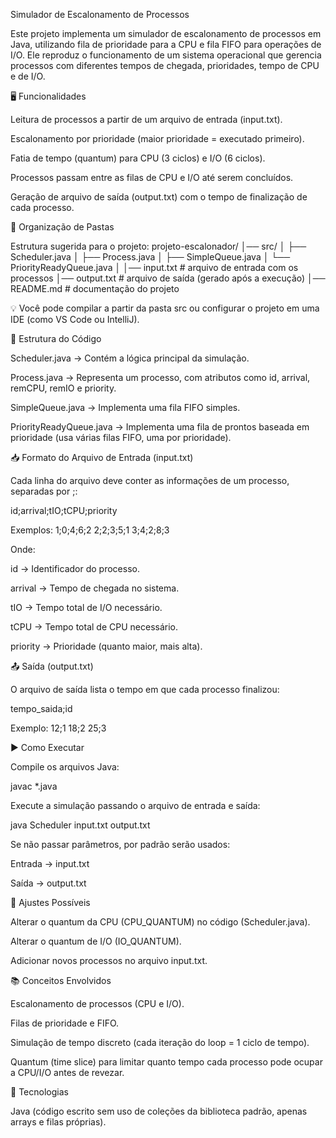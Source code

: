 Simulador de Escalonamento de Processos

Este projeto implementa um simulador de escalonamento de processos em Java, utilizando fila de prioridade para a CPU e fila FIFO para operações de I/O.
Ele reproduz o funcionamento de um sistema operacional que gerencia processos com diferentes tempos de chegada, prioridades, tempo de CPU e de I/O.

🖥️ Funcionalidades

Leitura de processos a partir de um arquivo de entrada (input.txt).

Escalonamento por prioridade (maior prioridade = executado primeiro).

Fatia de tempo (quantum) para CPU (3 ciclos) e I/O (6 ciclos).

Processos passam entre as filas de CPU e I/O até serem concluídos.

Geração de arquivo de saída (output.txt) com o tempo de finalização de cada processo.

📂 Organização de Pastas

Estrutura sugerida para o projeto:
projeto-escalonador/
│── src/
│   ├── Scheduler.java
│   ├── Process.java
│   ├── SimpleQueue.java
│   └── PriorityReadyQueue.java
│
│── input.txt   # arquivo de entrada com os processos
│── output.txt  # arquivo de saída (gerado após a execução)
│── README.md   # documentação do projeto

💡 Você pode compilar a partir da pasta src ou configurar o projeto em uma IDE (como VS Code ou IntelliJ).

📂 Estrutura do Código

Scheduler.java → Contém a lógica principal da simulação.

Process.java → Representa um processo, com atributos como id, arrival, remCPU, remIO e priority.

SimpleQueue.java → Implementa uma fila FIFO simples.

PriorityReadyQueue.java → Implementa uma fila de prontos baseada em prioridade (usa várias filas FIFO, uma por prioridade).

📥 Formato do Arquivo de Entrada (input.txt)

Cada linha do arquivo deve conter as informações de um processo, separadas por ;:

id;arrival;tIO;tCPU;priority

Exemplos:
1;0;4;6;2
2;2;3;5;1
3;4;2;8;3


Onde:

id → Identificador do processo.

arrival → Tempo de chegada no sistema.

tIO → Tempo total de I/O necessário.

tCPU → Tempo total de CPU necessário.

priority → Prioridade (quanto maior, mais alta).

📤 Saída (output.txt)

O arquivo de saída lista o tempo em que cada processo finalizou:

tempo_saida;id

Exemplo:
12;1
18;2
25;3

▶️ Como Executar

Compile os arquivos Java:

   javac *.java


Execute a simulação passando o arquivo de entrada e saída:

  java Scheduler input.txt output.txt


Se não passar parâmetros, por padrão serão usados:

Entrada → input.txt

Saída → output.txt

🔧 Ajustes Possíveis

Alterar o quantum da CPU (CPU_QUANTUM) no código (Scheduler.java).

Alterar o quantum de I/O (IO_QUANTUM).

Adicionar novos processos no arquivo input.txt.

📚 Conceitos Envolvidos

Escalonamento de processos (CPU e I/O).

Filas de prioridade e FIFO.

Simulação de tempo discreto (cada iteração do loop = 1 ciclo de tempo).

Quantum (time slice) para limitar quanto tempo cada processo pode ocupar a CPU/I/O antes de revezar.

🚀 Tecnologias

Java (código escrito sem uso de coleções da biblioteca padrão, apenas arrays e filas próprias).
